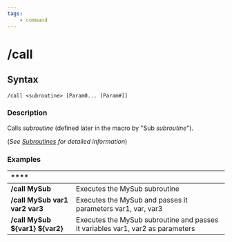 ```yaml
---
tags:
    - command
---
```

# /call

## Syntax

```eqcommand
/call <subroutine> [Param0... [Param#]]
```

### Description

Calls _subroutine_ (defined later in the macro by "Sub _subroutine_").

(_See_ [_Subroutines_](../../macros/subroutines.md) _for detailed information_)

### Examples

| \*\*\*\* |  |
| :--- | :--- |
| **/call MySub** | Executes the MySub subroutine |
| **/call MySub var1 var2 var3** | Executes the MySub and passes it parameters var1, var, var3 |
| **/call MySub ${var1} ${var2}** | Executes the MySub subroutine and passes it variables var1, var2 as parameters |
